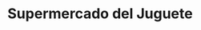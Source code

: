 ---
title: "Supermercado del Juguete"
url: /ciudad-autonoma-de-buenos-aires/supermercado-del-juguete/
shop: Supermarkt
---